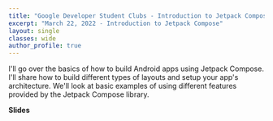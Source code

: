 ```yaml
---
title: "Google Developer Student Clubs - Introduction to Jetpack Compose"
excerpt: "March 22, 2022 - Introduction to Jetpack Compose"
layout: single
classes: wide
author_profile: true
---
```


I'll go over the basics of how to build Android apps using Jetpack Compose. I'll share how to build different types of layouts and setup your app's architecture. We'll look at basic examples of using different features provided by the Jetpack Compose library.

**Slides**

<script async class="speakerdeck-embed" data-id="5a17c225fb1048b6a514950074263846" data-ratio="1.77777777777778" src="//speakerdeck.com/assets/embed.js"></script>

